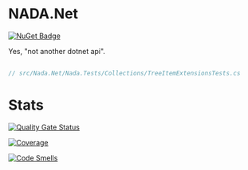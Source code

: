 # NADA.Net

[![NuGet Badge](https://buildstats.info/nuget/Nada)](https://www.nuget.org/packages/Nada/)

Yes, "not another dotnet api". 

## 

```cs
// src/Nada.Net/Nada.Tests/Collections/TreeItemExtensionsTests.cs
```

# Stats

[![Quality Gate Status](https://sonarcloud.io/api/project_badges/measure?project=ThomasLey_Nada.Net&metric=alert_status)](https://sonarcloud.io/summary/new_code?id=ThomasLey_Nada.Net)

[![Coverage](https://sonarcloud.io/api/project_badges/measure?project=ThomasLey_Nada.Net&metric=coverage)](https://sonarcloud.io/summary/new_code?id=ThomasLey_Nada.Net)

[![Code Smells](https://sonarcloud.io/api/project_badges/measure?project=ThomasLey_Nada.Net&metric=code_smells)](https://sonarcloud.io/summary/new_code?id=ThomasLey_Nada.Net)

